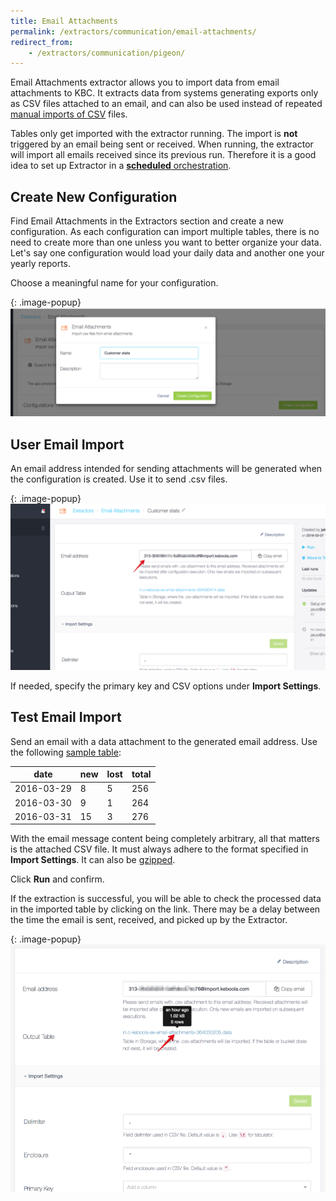 ```yaml
---
title: Email Attachments
permalink: /extractors/communication/email-attachments/
redirect_from:
    - /extractors/communication/pigeon/
---
```


Email Attachments extractor allows you to import data from email attachments to KBC. 
It extracts data from systems generating exports only as CSV files attached to an email, and
can also be used instead of repeated [manual imports of CSV](/tutorial/load/) files.

Tables only get imported with the extractor running. The import is **not** triggered by an email 
being sent or received. When running, the extractor will import all emails received since its previous run. 
Therefore it is a good idea to set up Extractor in a [**scheduled** orchestration](/orchestrator/scheduling/). 

## Create New Configuration
Find Email Attachments in the Extractors section and create a new configuration. 
As each configuration can import multiple tables, there is no need to create more than one unless 
you want to better organize your data. Let's say one configuration would load your daily data and
another one your yearly reports.
 
Choose a meaningful name for your configuration.

{: .image-popup}
![Screenshot - Create Name Confgiruation](/extractors/communication/email-attachments/01-choose-name-and-desc.png)


## User Email Import
An email address intended for sending attachments will be generated when the configuration is created. Use it to send .csv files. 

{: .image-popup}
![Screenshot - Create New Email Import](/extractors/communication/email-attachments/02-create-email-import.png)

If needed, specify the primary key and CSV options under **Import Settings**.


## Test Email Import
Send an email with a data attachment to the generated email address.
Use the following [sample table](/extractors/communication/email-attachments/sample.csv):

| date | new | lost | total |
| --- | --- | --- | --- |
| 2016-03-29 | 8 | 5 | 256 |
| 2016-03-30 | 9 | 1 | 264 |
| 2016-03-31 | 15 | 3 | 276 |

With the email message content being completely arbitrary, all that matters is the attached CSV file. 
It must always adhere to the format specified in **Import Settings**. It can also be [gzipped](http://www.gzip.org/). 

Click **Run** and confirm.

If the extraction is successful, you will be able to check the processed data in the imported table by clicking on the link. 
There may be a delay between the time the email is sent, received, and picked up by the Extractor.

{: .image-popup}
![Screenshot - Job Detail](/extractors/communication/email-attachments/03-check-processed-data.png)
